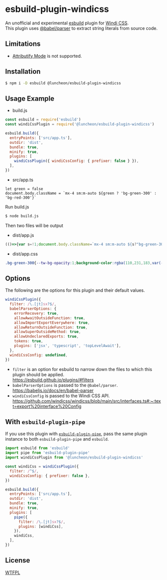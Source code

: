 # esbuild-plugin-windicss

An unofficial and experimental [esbuild](https://esbuild.github.io/) plugin for [Windi CSS](https://windicss.org/).  
This plugin uses [@babel/parser](https://babeljs.io/docs/en/babel-parser) to extract string literals from source code.

## Limitations

- [Attributify Mode](https://windicss.org/posts/attributify.html) is not supported.

## Installation

```sh
$ npm i -D esbuild @luncheon/esbuild-plugin-windicss
```

## Usage Example

- build.js

```js
const esbuild = require('esbuild')
const windiCssPlugin = require('@luncheon/esbuild-plugin-windicss')

esbuild.build({
  entryPoints: ['src/app.ts'],
  outdir: 'dist',
  bundle: true,
  minify: true,
  plugins: [
    windiCssPlugin({ windiCssConfig: { prefixer: false } }),
  ],
})
```

- src/app.ts

```tsx
let green = false
document.body.className = `mx-4 sm:m-auto ${green ? 'bg-green-300' : 'bg-red-300'}`
```

Run build.js

```sh
$ node build.js
```

Then two files will be output

- dist/app.js

```js
(()=>{var s=!1;document.body.className=`mx-4 sm:m-auto ${s?"bg-green-300":"bg-red-300"}`;})();
```

- dist/app.css

```css
.bg-green-300{--tw-bg-opacity:1;background-color:rgba(110,231,183,var(--tw-bg-opacity))}.bg-red-300{--tw-bg-opacity:1;background-color:rgba(252,165,165,var(--tw-bg-opacity))}.mx-4{margin-left:1rem;margin-right:1rem}@media (min-width: 640px){.sm\:m-auto{margin:auto}}
```

## Options

The following are the options for this plugin and their default values.

```js
windiCssPlugin({
  filter: /\.[jt]sx?$/,
  babelParserOptions: {
    errorRecovery: true,
    allowAwaitOutsideFunction: true,
    allowImportExportEverywhere: true,
    allowReturnOutsideFunction: true,
    allowSuperOutsideMethod: true,
    allowUndeclaredExports: true,
    tokens: true,
    plugins: ['jsx', 'typescript', 'topLevelAwait'],
  },
  windiCssConfig: undefined,
})
```

- `filter` is an option for esbuild to narrow down the files to which this plugin should be applied.  
  https://esbuild.github.io/plugins/#filters
- `babelParserOptions` is passed to the `@babel/parser`.  
  https://babeljs.io/docs/en/babel-parser
- `windiCssConfig` is passed to the Windi CSS API.  
  https://github.com/windicss/windicss/blob/main/src/interfaces.ts#:~:text=export%20interface%20Config

## With `esbuild-plugin-pipe`

If you use this plugin with [`esbuild-plugin-pipe`](https://github.com/nativew/esbuild-plugin-pipe), pass the same plugin instance to both `esbuild-plugin-pipe` and `esbuild`.

```js
import esbuild from 'esbuild'
import pipe from 'esbuild-plugin-pipe'
import windiCssPlugin from '@luncheon/esbuild-plugin-windicss'

const windiCss = windiCssPlugin({
  filter: /^$/,
  windiCssConfig: { prefixer: false },
})

esbuild.build({
  entryPoints: ['src/app.ts'],
  outdir: 'dist',
  bundle: true,
  minify: true,
  plugins: [
    pipe({
      filter: /\.[jt]sx?$/,
      plugins: [windiCss],
    }),
    windiCss,
  ],
})
```

## License

[WTFPL](http://www.wtfpl.net/)

